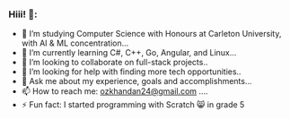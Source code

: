 ### Hiii! 👋:
- 🔭 I’m studying Computer Science with Honours at Carleton University, with AI & ML concentration...
- 🌱 I’m currently learning C#, C++, Go, Angular, and Linux...
- 👯 I’m looking to collaborate on full-stack projects..
- 🤔 I’m looking for help with finding more tech opportunities..
- 💬 Ask me about my experience, goals and accomplishments...
- 📫 How to reach me: ozkhandan24@gmail.com ....
- ⚡ Fun fact: I started programming with Scratch 😸 in grade 5
